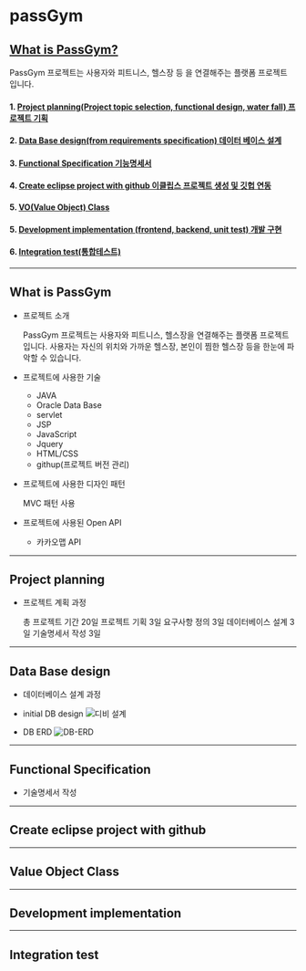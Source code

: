 # passGym

## [What is PassGym?](#what-is-passgym)
PassGym 프로젝트는 사용자와 피트니스, 헬스장 등 을 연결해주는 플랫폼 프로젝트 입니다.

#### 1. [Project planning(Project topic selection, functional design, water fall) 프로젝트 기획](#project-planning)
#### 2. [Data Base design(from requirements specification) 데이터 베이스 설계](#data-base-design)
#### 3. [Functional Specification 기능명세서](#functional-specification)
#### 4. [Create eclipse project with github 이클립스 프로젝트 생성 및 깃헙 연동](#create-eclipse-project-with-github)
#### 5. [VO(Value Object) Class](#value-object-class)
#### 5. [Development implementation (frontend, backend, unit test) 개발 구현](#development-implementation)
#### 6. [Integration test(통합테스트)](integration-test)

---------------------------------------------------------
## What is PassGym       

- 프로젝트 소개

  PassGym 프로젝트는 사용자와 피트니스, 헬스장을 연결해주는 플랫폼 프로젝트 입니다.
  사용자는 자신의 위치와 가까운 헬스장, 본인이 찜한 헬스장 등을 한눈에 파악할 수 있습니다. 
  
  
- 프로젝트에 사용한 기술
   - JAVA
   - Oracle Data Base
   - servlet
   - JSP
   - JavaScript
   - Jquery
   - HTML/CSS
   - githup(프로젝트 버전 관리)

- 프로젝트에 사용한 디자인 패턴   

   MVC 패턴 사용
   
- 프로젝트에 사용된 Open API
  - 카카오맵 API 
---------------------------------------------------------
## Project planning   

- 프로젝트 계획 과정   

  총 프로젝트 기간 20일 프로젝트 기획 3일 요구사항 정의 3일 데이터베이스 설계 3일 기술명세서 작성 3일
---------------------------------------------------------
## Data Base design

- 데이터베이스 설계 과정
- initial DB design
![디비 설계](https://user-images.githubusercontent.com/52642433/147849462-63dfc7fe-4565-42be-b287-c6838ad918a6.PNG)

- DB ERD
![DB-ERD](https://user-images.githubusercontent.com/52642433/147849521-cef145c9-4ae4-412a-93d9-c4fceaf5997f.PNG)

--------------------------------------------------------
## Functional Specification

- 기술명세서 작성
--------------------------------------------------------
## Create eclipse project with github

--------------------------------------------------------
## Value Object Class

--------------------------------------------------------
## Development implementation

--------------------------------------------------------
## Integration test
